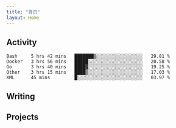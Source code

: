 ```yaml
---
title: "首页"
layout: Home
---
```


## Activity
<!--START_SECTION:waka-->
```text
Bash     5 hrs 42 mins   ███████▒░░░░░░░░░░░░░░░░░   29.81 % 
Docker   3 hrs 56 mins   █████░░░░░░░░░░░░░░░░░░░░   20.58 % 
Go       3 hrs 40 mins   ████▓░░░░░░░░░░░░░░░░░░░░   19.25 % 
Other    3 hrs 15 mins   ████▒░░░░░░░░░░░░░░░░░░░░   17.03 % 
XML      45 mins         █░░░░░░░░░░░░░░░░░░░░░░░░   03.97 % 
```
<!--END_SECTION:waka-->

## Writing
<PindedPosts />

## Projects
<Projects />
